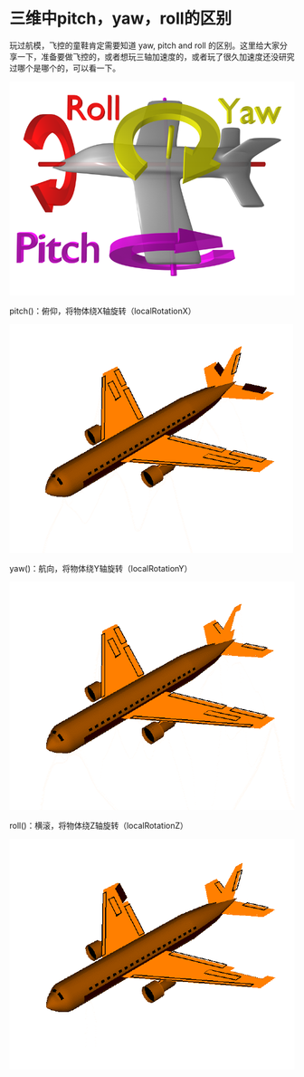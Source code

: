 
#  三维中pitch，yaw，roll的区别


玩过航模，飞控的童鞋肯定需要知道 yaw, pitch and roll 的区别。这里给大家分享一下，准备要做飞控的，或者想玩三轴加速度的，或者玩了很久加速度还没研究过哪个是哪个的，可以看一下。

![](../assets/img/pitch-yaw-roll.png)

pitch()：俯仰，将物体绕X轴旋转（localRotationX）

![](../assets/img/pitch.gif)

yaw()：航向，将物体绕Y轴旋转（localRotationY）

![](../assets/img/yaw.gif)

roll()：横滚，将物体绕Z轴旋转（localRotationZ）

![](../assets/img/roll.gif)
